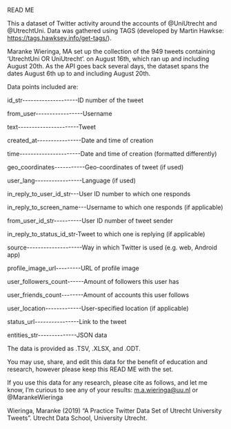 READ ME

This a dataset of Twitter activity around the accounts of @UniUtrecht and @UtrechtUni. Data was gathered using TAGS (developed by Martin Hawkse: https://tags.hawksey.info/get-tags/).

Maranke Wieringa, MA set up the collection of the 949 tweets containing ‘UtrechtUni OR UniUtrecht’. on August 16th, which ran up and including August 20th. As the API goes back several days, the dataset spans the dates August 6th up to and including August 20th.


Data points included are:

id_str--------------------ID number of the tweet

from_user-----------------Username

text----------------------Tweet

created_at----------------Date and time of creation

time----------------------Date and time of creation (formatted differently)

geo_coordinates-----------Geo-coordinates of tweet (if used)

user_lang-----------------Language (if used)

in_reply_to_user_id_str---User ID number to which one responds

in_reply_to_screen_name---Username to which one responds (if applicable)

from_user_id_str----------User ID number of tweet sender 

in_reply_to_status_id_str-Tweet to which one is replying (if applicable)

source--------------------Way in which Twitter is used (e.g. web, Android app)

profile_image_url---------URL of profile image

user_followers_count------Amount of followers this user has

user_friends_count--------Amount of accounts this user follows 

user_location-------------User-specified location (if applicable)

status_url----------------Link to the tweet

entities_str--------------JSON data


The data is provided as .TSV, .XLSX, and .ODT.

You may use, share, and edit this data for the benefit of education and research, however please keep this READ ME with the set.

If you use this data for any research, please cite as follows, and let me know, I’m curious to see any of your results: m.a.wieringa@uu.nl or @MarankeWieringa

Wieringa, Maranke (2019) “A Practice Twitter Data Set of Utrecht University Tweets”. Utrecht Data School, University Utrecht. 

